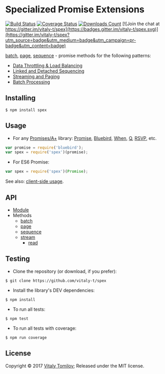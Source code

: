 # Specialized Promise Extensions

[![Build Status](https://travis-ci.org/vitaly-t/spex.svg?branch=master)](https://travis-ci.org/vitaly-t/spex)
[![Coverage Status](https://coveralls.io/repos/vitaly-t/spex/badge.svg?branch=master)](https://coveralls.io/r/vitaly-t/spex?branch=master)
[![Downloads Count](http://img.shields.io/npm/dm/spex.svg)](https://www.npmjs.com/package/spex)
[![Join the chat at https://gitter.im/vitaly-t/spex](https://badges.gitter.im/vitaly-t/spex.svg)](https://gitter.im/vitaly-t/spex?utm_source=badge&utm_medium=badge&utm_campaign=pr-badge&utm_content=badge)

[batch], [page], [sequence] - promise methods for the following patterns:
* [Data Throttling & Load Balancing](http://vitaly-t.github.io/spex/tutorial-throttling.html)
* [Linked and Detached Sequencing](http://vitaly-t.github.io/spex/tutorial-sequencing.html)
* [Streaming and Paging](http://vitaly-t.github.io/spex/tutorial-streaming.html)
* [Batch Processing](http://vitaly-t.github.io/spex/tutorial-batch.html)

## Installing

```
$ npm install spex
```

## Usage

* For any [Promises/A+] library: [Promise], [Bluebird], [When], [Q], [RSVP], etc.

```js
var promise = require('bluebird');
var spex = require('spex')(promise);
```

* For ES6 Promise:
```js
var spex = require('spex')(Promise);
```

See also: [client-side usage](http://vitaly-t.github.io/spex/tutorial-client.html).

## API

* [Module]
* Methods
  - [batch] 
  - [page]
  - [sequence]
  - [stream](http://vitaly-t.github.io/spex/stream.html)
    - [read]

## Testing

* Clone the repository (or download, if you prefer):

```
$ git clone https://github.com/vitaly-t/spex
```

* Install the library's DEV dependencies:

```
$ npm install
```

* To run all tests:

```
$ npm test
```

* To run all tests with coverage:

```
$ npm run coverage
```

## License

Copyright © 2017 [Vitaly Tomilov](https://github.com/vitaly-t);
Released under the MIT license.


[Module]:http://vitaly-t.github.io/spex/index.html
[batch]:http://vitaly-t.github.io/spex/global.html#batch
[page]:http://vitaly-t.github.io/spex/global.html#page
[sequence]:http://vitaly-t.github.io/spex/global.html#sequence
[read]:http://vitaly-t.github.io/spex/stream.html#.read
[Promises/A+]:https://promisesaplus.com/
[Promise]:https://github.com/then/promise
[Bluebird]:https://github.com/petkaantonov/bluebird
[When]:https://github.com/cujojs/when
[Q]:https://github.com/kriskowal/q
[RSVP]:https://github.com/tildeio/rsvp.js
